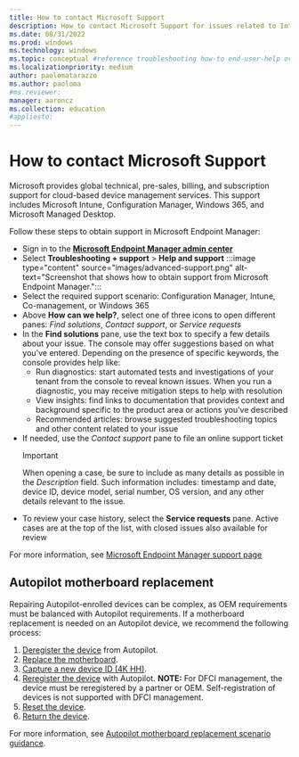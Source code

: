 ```yaml
---
title: How to contact Microsoft Support
description: How to contact Microsoft Support for issues related to Intune and other Endpoint Manager services
ms.date: 08/31/2022
ms.prod: windows
ms.technology: windows
ms.topic: conceptual #reference troubleshooting how-to end-user-help overview (more in contrib guide)
ms.localizationpriority: medium
author: paolomatarazzo
ms.author: paoloma
#ms.reviewer: 
manager: aaroncz
ms.collection: education
#appliesto:
---
```


# How to contact Microsoft Support

Microsoft provides global technical, pre-sales, billing, and subscription support for cloud-based device management services. This support includes Microsoft Intune, Configuration Manager, Windows 365, and Microsoft Managed Desktop.

Follow these steps to obtain support in Microsoft Endpoint Manager:

- Sign in to the <a href="https://endpoint.microsoft.com" target="_blank"><b>Microsoft Endpoint Manager admin center</b></a>
- Select **Troubleshooting + support** > **Help and support**
    :::image type="content" source="images/advanced-support.png" alt-text="Screenshot that shows how to obtain support from Microsoft Endpoint Manager.":::
- Select the required support scenario: Configuration Manager, Intune, Co-management, or Windows 365
- Above **How can we help?**, select one of three icons to open different panes: *Find solutions*, *Contact support*, or *Service requests*
- In the **Find solutions** pane, use the text box to specify a few details about your issue. The console may offer suggestions based on what you've entered. Depending on the presence of specific keywords, the console provides help like:
  - Run diagnostics: start automated tests and investigations of your tenant from the console to reveal known issues. When you run a diagnostic, you may receive mitigation steps to help with resolution
  - View insights: find links to documentation that provides context and background specific to the product area or actions you've described
  - Recommended articles: browse suggested troubleshooting topics and other content related to your issue
- If needed, use the *Contact support* pane to file an online support ticket
  > [!IMPORTANT]
  > When opening a case, be sure to include as many details as possible in the *Description* field. Such information includes: timestamp and date, device ID, device model, serial number, OS version, and any other details relevant to the issue.
- To review your case history, select the **Service requests** pane. Active cases are at the top of the list, with closed issues also available for review

For more information, see [Microsoft Endpoint Manager support page][MEM-1]

## Autopilot motherboard replacement

Repairing Autopilot-enrolled devices can be complex, as OEM requirements must be balanced with Autopilot requirements. If a motherboard replacement is needed on an Autopilot device, we recommend the following process:

1. [Deregister the device](/mem/autopilot/autopilot-mbr) from Autopilot.
1. [Replace the motherboard](/mem/autopilot/autopilot-mbr).
1. [Capture a new device ID (4K HH)](/mem/autopilot/autopilot-mbr).
1. [Reregister the device](/mem/autopilot/autopilot-mbr) with Autopilot. **NOTE:** For DFCI management, the device must be reregistered by a partner or OEM. Self-registration of devices is not supported with DFCI management.
1. [Reset the device](/mem/autopilot/autopilot-mbr).
1. [Return the device](/mem/autopilot/autopilot-mbr).

For more information, see [Autopilot motherboard replacement scenario guidance](/mem/autopilot/autopilot-mbr).

<!-- Reference links in article -->
[MEM-1]: /mem/get-support